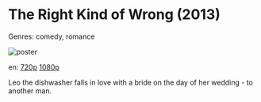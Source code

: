 # The Right Kind of Wrong (2013)

Genres: comedy, romance

![poster](http://image.tmdb.org/t/p/w500/fqPjCdoz0VqKtsm1Mqm9MQKZvh4.jpg)

en:
  [720p](magnet:?xt=urn:btih:EB94F00B30A41BEEF19FABDDD245BD7CDA7F8773&tr=udp://glotorrents.pw:6969/announce&tr=udp://tracker.opentrackr.org:1337/announce&tr=udp://torrent.gresille.org:80/announce&tr=udp://tracker.openbittorrent.com:80&tr=udp://tracker.coppersurfer.tk:6969&tr=udp://tracker.leechers-paradise.org:6969&tr=udp://p4p.arenabg.ch:1337&tr=udp://tracker.internetwarriors.net:1337)
  [1080p](magnet:?xt=urn:btih:b5dd05af3134d9ff76f1f2e7e2810f5024c4ff86&dn=The+Right+Kind+of+Wrong+%282013%29+1080p+BrRip+x264+-+YIFY&tr=udp%3A%2F%2Ftracker.openbittorrent.com%3A80%2Fannounce&tr=udp%3A%2F%2Fglotorrents.pw%3A6969%2Fannounce&tr=udp%3A%2F%2Ftracker.openbittorrent.com%3A80%2Fannounce&tr=udp%3A%2F%2Ftracker.opentrackr.org%3A1337%2Fannounce&tr=udp%3A%2F%2Fzer0day.to%3A1337%2Fannounce&tr=udp%3A%2F%2Ftracker.coppersurfer.tk%3A6969%2Fannounce)
  


Leo the dishwasher falls in love with a bride on the day of her wedding - to another man.